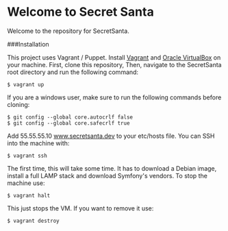 Welcome to Secret Santa
=======================

Welcome to the repository for SecretSanta.

###Installation

This project uses Vagrant / Puppet. Install [Vagrant](http://downloads.vagrantup.com/) and [Oracle VirtualBox](https://www.virtualbox.org/wiki/Downloads)
on your machine. First, clone this repository, Then, navigate to the SecretSanta root directory and run the following command:

    $ vagrant up

If you are a windows user, make sure to run the following commands before cloning:

    $ git config --global core.autocrlf false
    $ git config --global core.safecrlf true

Add 55.55.55.10 www.secretsanta.dev to your etc/hosts file. You can SSH into the machine with:

    $ vagrant ssh

The first time, this will take some time. It has to download a Debian image, install a full LAMP stack and download Symfony's vendors.
To stop the machine use:

    $ vagrant halt

This just stops the VM. If you want to remove it use:

    $ vagrant destroy
